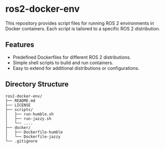 # ros2-docker-env
This repository provides script files for running ROS 2 environments in Docker containers. Each script is tailored to a specific ROS 2 distribution.

## Features
- Predefined Dockerfiles for different ROS 2 distributions.
- Simple shell scripts to build and run containers.
- Easy to extend for additional distributions or configurations.

## Directory Structure
```
ros2-docker-env/
├── README.md
├── LICENSE
├── scripts/
│   ├── run-humble.sh
│   ├── run-jazzy.sh
│   └── ....
├── docker/
│   ├── Dockerfile-humble
│   └── Dockerfile-jazzy
└── .gitignore
```

